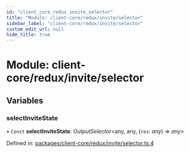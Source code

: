 ```yaml
---
id: "client_core_redux_invite_selector"
title: "Module: client-core/redux/invite/selector"
sidebar_label: "client-core/redux/invite/selector"
custom_edit_url: null
hide_title: true
---
```


# Module: client-core/redux/invite/selector

## Variables

### selectInviteState

• `Const` **selectInviteState**: *OutputSelector*<any, any, (`res`: *any*) => *any*\>

Defined in: [packages/client-core/redux/invite/selector.ts:4](https://github.com/xr3ngine/xr3ngine/blob/9d253dc38/packages/client-core/redux/invite/selector.ts#L4)

